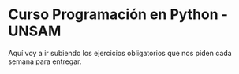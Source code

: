 # Curso Programación en Python - UNSAM

Aquí voy a ir subiendo los ejercicios obligatorios que nos piden cada semana para entregar.
